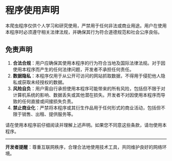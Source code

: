 # 程序使用声明

本爬虫程序仅供个人学习和研究使用，严禁用于任何非法或商业用途。用户在使用本程序时必须遵守相关法律法规，并确保其行为符合道德规范和社会公序良俗。

## 免责声明

1. **合法合规**：用户应确保其使用本程序的行为符合当地及国际法律法规。对于因使用本程序而产生的任何法律问题，开发者不承担任何责任。
2. **数据隐私**：本程序仅用于从公开可访问的网站抓取数据，不得用于侵犯他人隐私或获取未经授权的数据。
3. **风险自负**：用户需自行承担使用本程序可能带来的所有风险，包括但不限于对计算机系统的影响、数据丢失或其他潜在损失。开发者不对因使用本程序而导致的任何直接或间接损失负责。
4. **禁止商业化**：严禁将本程序或其衍生作品用于任何形式的商业活动，包括但不限于销售、出租、提供服务等。

请在使用本程序前仔细阅读并理解上述声明。如果您不同意这些条款，请勿使用本程序。

---

**开发者提醒**：尊重互联网秩序，合理合法地使用技术工具，共同维护良好的网络环境。
